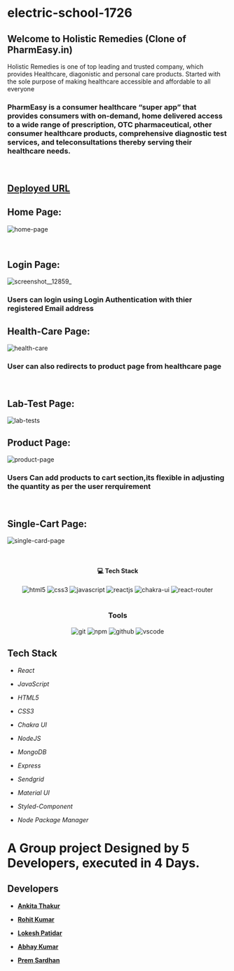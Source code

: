 # electric-school-1726
## Welcome to Holistic Remedies (Clone of PharmEasy.in)
Holistic Remedies is one of top leading and trusted company, which provides Healthcare, diagonistic and personal care products. Started with the sole purpose of making healthcare accessible and affordable to all everyone
<br/>
<h3>PharmEasy is a consumer healthcare “super app” that provides consumers with on-demand, home delivered access to a wide range of prescription, OTC pharmaceutical, other consumer healthcare products, comprehensive diagnostic test services, and teleconsultations thereby serving their healthcare needs.
</h3>
<br/>

## [Deployed URL]( https://holistic-remedies.netlify.app/)


## Home Page:
![home-page](https://user-images.githubusercontent.com/105616033/201505193-305d94ca-f31e-4933-a00d-ed6b896eb33d.png)

<br/>

## Login Page:
![screenshot__12859_](https://user-images.githubusercontent.com/105616033/201505479-f07d85e4-3ce1-4a5a-93d3-e9dbc2a4577b.png)

<h3>Users can login using Login Authentication with thier registered Email address</h3>

## Health-Care Page:
![health-care](https://user-images.githubusercontent.com/105616033/201505209-e7dbb557-2ce2-4a14-8e02-b854e3ca9c48.png)
<h3>User can also redirects to product page from healthcare page</h3>
<br/>

## Lab-Test Page:
![lab-tests](https://user-images.githubusercontent.com/105616033/201505496-88c9e837-1787-45ea-8e51-844b86ba4d92.png)

## Product Page:
![product-page](https://user-images.githubusercontent.com/105616033/201505218-58d13bff-cfc6-4b71-8804-5aaf1fc09aa1.png)
<h3>Users Can add products to cart section,its flexible in adjusting the quantity as per the user rerquirement</h3>
<br/>

## Single-Cart Page:
![single-card-page](https://user-images.githubusercontent.com/105616033/201505232-b0309d22-6666-4921-adb1-5ddcf0d56446.png)

<br/>
<h4 align="center">💻 Tech Stack</h4>
 <div align="center">
 <img src="https://img.shields.io/badge/html5-%23E34F26.svg?style=for-the-badge&logo=html5&logoColor=white" align="center" alt="html5">
 <img src = "https://img.shields.io/badge/css3-%231572B6.svg?style=for-the-badge&logo=css3&logoColor=white" align="center" alt="css3">
 <img src="https://img.shields.io/badge/javascript-%23323330.svg?style=for-the-badge&logo=javascript&logoColor=%23F7DF1E"  align="center" alt="javascript" />
 <img src="https://img.shields.io/badge/React-20232A?style=for-the-badge&logo=react&logoColor=61DAFB"  align="center" alt="reactjs" />
   <img src = "https://img.shields.io/badge/chakra ui-%234ED1C5.svg?style=for-the-badge&logo=chakraui&logoColor=white" align="center" alt="chakra-ui"/>
  <img src="https://img.shields.io/badge/React_Router-CA4245?style=for-the-badge&logo=react-router&logoColor=white"  align="center" alt="react-router" />
</div>
<br/>



<div align="center"><h3 align="center">Tools</h3> 
   <img src="https://img.shields.io/badge/netlify-%23000000.svg?style=for-the-badge&logo=netlify&logoColor=#00C7B7" align="center" alt="git"/>
  <img src = "https://img.shields.io/badge/NPM-%23000000.svg?style=for-the-badge&logo=npm&logoColor=white" align="center" alt="npm">
  <img src="https://img.shields.io/badge/GitHub-100000?style=for-the-badge&logo=github&logoColor=white"  align="center" alt="github"/>
   <img src="https://img.shields.io/badge/Visual%20Studio-5C2D91.svg?style=for-the-badge&logo=visual-studio&logoColor=white"  align="center" alt="vscode"/>
    
      
</div>

## Tech Stack 
- *React*


- *JavaScript*
- *HTML5*
- *CSS3*
- *Chakra UI*

- *NodeJS*
- *MongoDB*
- *Express*
- *Sendgrid*

- *Material UI*
- *Styled-Component*
- *Node Package Manager*


<h1>A Group project Designed by 5 Developers, executed in 4 Days.</h1>

## Developers

- **[Ankita Thakur](https://github.com/ankitatra)**
- **[Rohit Kumar](https://github.com/xxRohitxx)**

- **[Lokesh Patidar](https://github.com/lokesh-patidar)**
- **[Abhay Kumar](https://github.com/abik00)**
- **[Prem Sardhan](https://github.com/prem-sardhan)**
    
